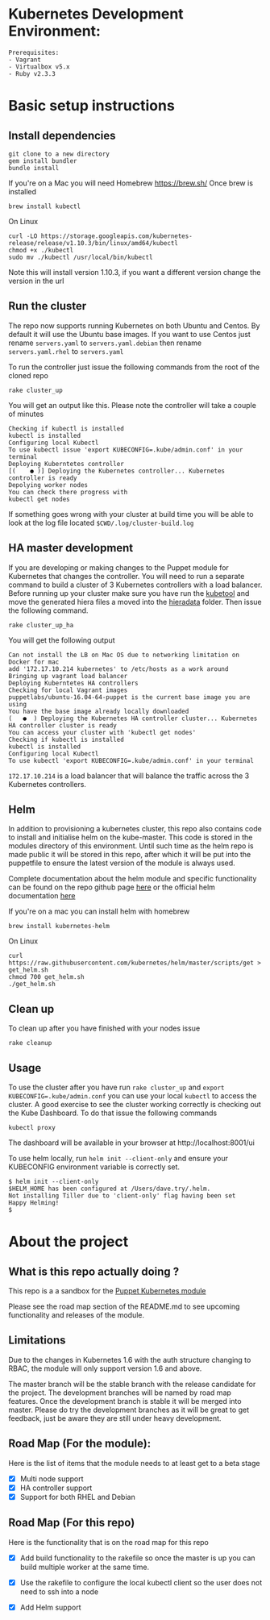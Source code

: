 # Kubernetes Development Environment:
```
Prerequisites:
- Vagrant
- Virtualbox v5.x 
- Ruby v2.3.3
```
# Basic setup instructions

## Install dependencies
```
git clone to a new directory
gem install bundler
bundle install
```
If you're on a Mac you will need Homebrew https://brew.sh/
Once brew is installed
```
brew install kubectl
```
On Linux
```
curl -LO https://storage.googleapis.com/kubernetes-release/release/v1.10.3/bin/linux/amd64/kubectl
chmod +x ./kubectl
sudo mv ./kubectl /usr/local/bin/kubectl
```
Note this will install version 1.10.3, if you want a different version change the version in the url

## Run the cluster

The repo now supports running Kubernetes on both Ubuntu and Centos. By default it will use the Ubuntu base images.
If you want to use Centos just rename `servers.yaml` to `servers.yaml.debian` then rename `servers.yaml.rhel` to `servers.yaml`

To run the controller just issue the following commands from the root of the cloned repo
```
rake cluster_up
```
You will get an output like this. Please note the controller will take a couple of minutes
```
Checking if kubectl is installed
kubectl is installed
Configuring local Kubectl
To use kubectl issue 'export KUBECONFIG=.kube/admin.conf' in your terminal
Deploying Kuberntetes controller
[(    ● )] Deploying the Kubernetes controller... Kubernetes controller is ready
Depolying worker nodes
You can check there progress with
kubectl get nodes
```
If something goes wrong with your cluster at build time you will be able to look at the log file located `$CWD/.log/cluster-build.log`

## HA master development

If you are developing or making changes to the Puppet module for Kubernetes that changes the controller. You will need to run a separate command to build a cluster of 3 Kubernetes controllers with a load balancer. Before running up your cluster make sure you have run the [kubetool](https://github.com/puppetlabs/puppetlabs-kubernetes#setup) and move the generated hiera files a moved into the [hieradata](https://github.com/puppetlabs/kream/tree/master/hieradata) folder. Then issue the following command.
```
rake cluster_up_ha
```
You will get the following output

```
Can not install the LB on Mac OS due to networking limitation on Docker for mac
add '172.17.10.214 kubernetes' to /etc/hosts as a work around
Bringing up vagrant load balancer
Deploying Kuberntetes HA controllers
Checking for local Vagrant images
puppetlabs/ubuntu-16.04-64-puppet is the current base image you are using
You have the base image already locally downloaded
(   ●  ) Deploying the Kubernetes HA controller cluster... Kubernetes HA controller cluster is ready
You can access your cluster with 'kubectl get nodes'
Checking if kubectl is installed
kubectl is installed
Configuring local Kubectl
To use kubectl 'export KUBECONFIG=.kube/admin.conf' in your terminal
```

`172.17.10.214` is a load balancer that will balance the traffic across the 3 Kubernetes controllers.

## Helm

In addition to provisioning a kubernetes cluster, this repo also contains code to install and initialise helm on the kube-master. This code is stored in the modules directory of this environment. Until such time as the helm repo is made public it will be stored in this repo, after which it will be put into the puppetfile to ensure the latest version of the module is always used.

Complete documentation about the helm module and specific functionality can be found on the repo github page [here](https://github.com/puppetlabs/puppetlabs-helm) or the official helm documentation [here](https://docs.helm.sh/)

If you're on a mac you can install helm with homebrew
```
brew install kubernetes-helm
```
On Linux
```
curl https://raw.githubusercontent.com/kubernetes/helm/master/scripts/get > get_helm.sh
chmod 700 get_helm.sh
./get_helm.sh
```

## Clean up
To clean up after you have finished with your nodes issue
```
rake cleanup
```

## Usage

To use the cluster after you have run `rake cluster_up` and `export KUBECONFIG=.kube/admin.conf` you can use your local `kubectl` to access the cluster.
A good exercise to see the cluster working correctly is checking out the Kube Dashboard. To do that issue the following commands
```
kubectl proxy
```
The dashboard will be available in your browser at  http://localhost:8001/ui

To use helm locally, run `helm init --client-only` and ensure your KUBECONFIG environment variable is correctly set.
```
$ helm init --client-only
$HELM_HOME has been configured at /Users/dave.try/.helm.
Not installing Tiller due to 'client-only' flag having been set
Happy Helming!
$
```

# About the project

## What is this repo actually doing ?
This repo is a a sandbox for the [Puppet Kubernetes module](https://forge.puppet.com/puppetlabs/kubernetes)

Please see the road map section of the README.md to see upcoming functionality and releases of the module.

## Limitations
Due to the changes in Kubernetes 1.6 with the auth structure changing to RBAC, the module will only support version 1.6 and above.

The master branch will be the stable branch with the release candidate for the project. The development branches will be named by road map features. Once the development branch is stable it will be merged into master. Please do try the development branches as it will be great to get feedback, just be aware they are still under heavy development.

## Road Map (For the module):
Here is the list of items that the module needs to at least get to a beta stage

 - [x] Multi node support
 - [x] HA controller support
 - [x] Support for both RHEL and Debian

## Road Map (For this repo)
Here is the functionality that is on the road map for this repo
 - [x] Add build functionality to the rakefile so once the master is up you can build multiple worker at the same time.
 - [x] Use the rakefile to configure the local kubectl client so the user does not need to ssh into a node
 - [x] Add Helm support



